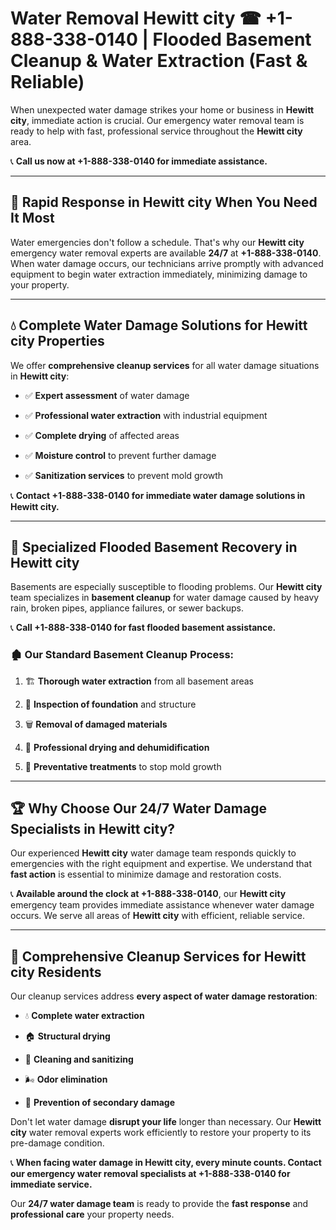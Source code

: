 # Water Removal Hewitt city ☎ +1-888-338-0140 | Flooded Basement Cleanup & Water Extraction (Fast & Reliable)

When unexpected water damage strikes your home or business in **Hewitt city**, immediate action is crucial. Our emergency water removal team is ready to help with fast, professional service throughout the **Hewitt city** area. 

📞 **Call us now at +1-888-338-0140 for immediate assistance.**
---
## 🚀 Rapid Response in Hewitt city When You Need It Most
Water emergencies don't follow a schedule. That's why our **Hewitt city** emergency water removal experts are available **24/7** at **+1-888-338-0140**. When water damage occurs, our technicians arrive promptly with advanced equipment to begin water extraction immediately, minimizing damage to your property.
---
## 💧 Complete Water Damage Solutions for Hewitt city Properties
We offer **comprehensive cleanup services** for all water damage situations in **Hewitt city**:
- ✅ **Expert assessment** of water damage  
- ✅ **Professional water extraction** with industrial equipment  
- ✅ **Complete drying** of affected areas  
- ✅ **Moisture control** to prevent further damage  
- ✅ **Sanitization services** to prevent mold growth  
📞 **Contact +1-888-338-0140 for immediate water damage solutions in Hewitt city.**
---
## 🌊 Specialized Flooded Basement Recovery in Hewitt city
Basements are especially susceptible to flooding problems. Our **Hewitt city** team specializes in **basement cleanup** for water damage caused by heavy rain, broken pipes, appliance failures, or sewer backups. 
📞 **Call +1-888-338-0140 for fast flooded basement assistance.**
### 🏚️ Our Standard Basement Cleanup Process:
1. 🏗️ **Thorough water extraction** from all basement areas  
2. 🔎 **Inspection of foundation** and structure  
3. 🗑️ **Removal of damaged materials**  
4. 💨 **Professional drying and dehumidification**  
5. 🚫 **Preventative treatments** to stop mold growth  
---
## 🏆 Why Choose Our 24/7 Water Damage Specialists in Hewitt city?
Our experienced **Hewitt city** water damage team responds quickly to emergencies with the right equipment and expertise. We understand that **fast action** is essential to minimize damage and restoration costs.
📞 **Available around the clock at +1-888-338-0140**, our **Hewitt city** emergency team provides immediate assistance whenever water damage occurs. We serve all areas of **Hewitt city** with efficient, reliable service.
---
## 🧹 Comprehensive Cleanup Services for Hewitt city Residents
Our cleanup services address **every aspect of water damage restoration**:
- 💧 **Complete water extraction**  
- 🏠 **Structural drying**  
- 🧼 **Cleaning and sanitizing**  
- 🌬️ **Odor elimination**  
- 🚫 **Prevention of secondary damage**  
Don't let water damage **disrupt your life** longer than necessary. Our **Hewitt city** water removal experts work efficiently to restore your property to its pre-damage condition.
📞 **When facing water damage in Hewitt city, every minute counts. Contact our emergency water removal specialists at +1-888-338-0140 for immediate service.**
Our **24/7 water damage team** is ready to provide the **fast response** and **professional care** your property needs.
